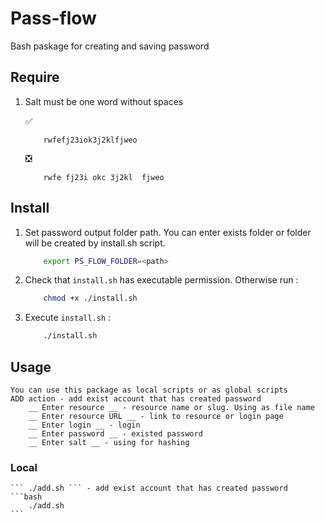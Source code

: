 # Pass-flow
Bash paskage for creating and saving password

## Require
1. Salt must be one word without spaces    
    
    :white_check_mark: 
    ```
        rwfefj23iok3j2klfjweo
    ```    
    :negative_squared_cross_mark:    
    ```
        rwfe fj23i okc 3j2kl  fjweo
    ```  
## Install
1. Set password output folder path. You can enter exists folder or folder will be created by install.sh script. 
    ```bash
        export PS_FLOW_FOLDER=<path>
    ```
2. Check that ``` install.sh ``` has executable permission. Otherwise run :   
    ```bash
        chmod +x ./install.sh
    ```

3.  Execute ``` install.sh ``` :   
    ```bash
        ./install.sh
    ```    
## Usage 
    You can use this package as local scripts or as global scripts
    ADD action - add exist account that has created password
        __ Enter resource __ - resource name or slug. Using as file name
        __ Enter resource URL __ - link to resource or login page
        __ Enter login __ - login
        __ Enter password __ - existed password
        __ Enter salt __ - using for hashing
### Local
    ``` ./add.sh ``` - add exist account that has created password
    ```bash
        ./add.sh 
    ```